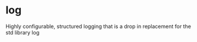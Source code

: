 # log
Highly configurable, structured logging that is a drop in replacement for the std library log
